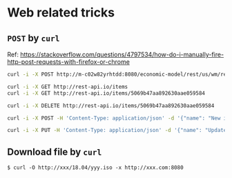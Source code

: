 # Web related tricks

## `POST` by `curl`
Ref: <https://stackoverflow.com/questions/4797534/how-do-i-manually-fire-http-post-requests-with-firefox-or-chrome>
```bash
curl -i -X POST http://m-c02w82yrhtdd:8080/economic-model/rest/us/wm/returns/calculation

curl -i -X GET http://rest-api.io/items
curl -i -X GET http://rest-api.io/items/5069b47aa892630aae059584

curl -i -X DELETE http://rest-api.io/items/5069b47aa892630aae059584

curl -i -X POST -H 'Content-Type: application/json' -d '{"name": "New item", "year": "2009"}' http://rest-api.io/items

curl -i -X PUT -H 'Content-Type: application/json' -d '{"name": "Updated item", "year": "2010"}' http://rest-api.io/items/5069b47aa892630aae059584
```


## Download file by `curl`
```
$ curl -O http://xxx/18.04/yyy.iso -x http://xxx.com:8080
```